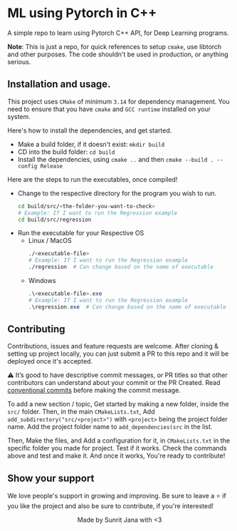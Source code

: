 # ML using Pytorch in C++

A simple repo to learn using Pytorch C++ API, for Deep Learning programs.

**Note**: This is just a repo, for quick references to setup `cmake`, use libtorch and other purposes. 
The code shouldn't be used in production, or anything serious.

## Installation and usage.

This project uses `CMake` of minimum `3.14` for dependency management. You need to ensure that you have `cmake` and `GCC runtime`
installed on your system.

Here's how to install the dependencies, and get started.

- Make a build folder, if it doesn't exist: `mkdir build`
- CD into the build folder: `cd build`
- Install the dependencies, using `cmake ..` and then `cmake --build . --config Release`

Here are the steps to run the executables, once compiled!

- Change to the respective directory for the program you wish to run.
  ```sh
  cd build/src/<the-folder-you-want-to-check>
  # Example: If I want to run the Regression example
  cd build/src/regression
  ```
- Run the executable for your Respective OS
  - Linux / MacOS
    ```sh
    ./<executable-file>
    # Example: If I want to run the Regression example
    ./regression  # Can change based on the name of executable
    ```
  - Windows
    ```powershell
    .\<executable-file>.exe
    # Example: If I want to run the Regression example
    .\regression.exe  # Can change based on the name of executable
    ```

## Contributing

Contributions, issues and feature requests are welcome. After cloning & setting up project locally, you
can just submit a PR to this repo and it will be deployed once it's accepted.

⚠️ It’s good to have descriptive commit messages, or PR titles so that other contributors can understand about your
commit or the PR Created. Read [conventional commits](https://www.conventionalcommits.org/en/v1.0.0-beta.3/)
before making the commit message.

To add a new section / topic, Get started by making a new folder, inside the `src/` folder.
Then, in the main `CMakeLists.txt`, Add `add_subdirectory("src/<project>")` with `<project>` being the 
project folder name. Add the project folder name to `add_dependencies(src` in the list.

Then, Make the files, and Add a configuration for it, in `CMakeLists.txt` in the specific folder you
made for project. Test if it works. Check the commands above and test and make it. And once it works, 
You're ready to contribute!

## Show your support

We love people's support in growing and improving. Be sure to leave a ⭐️ if you like the project and
also be sure to contribute, if you're interested!

<div align="center">
Made by Sunrit Jana with <3
</div>
